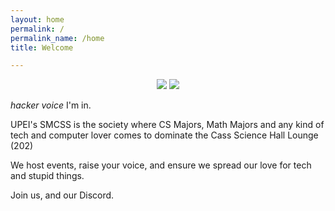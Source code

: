 ```yaml
---
layout: home
permalink: /
permalink_name: /home
title: Welcome

---
```



<p align="center">
<img src="https://user-images.githubusercontent.com/91146114/134745070-d6775f72-4c63-4351-b019-c125cb4cf07a.gif">
<img src="https://user-images.githubusercontent.com/91146114/134747496-4b06ef45-dd3a-41b7-bc96-eff6ca8983e3.png">
</p> 

<p align="center">
  
*hacker voice* I'm in.  

UPEI's SMCSS is the society where CS Majors, Math Majors and any kind of tech and computer lover comes to dominate the Cass Science Hall Lounge (202) 
  
  
We host events, raise your voice, and ensure we spread our love for tech and stupid things.
 
Join us, and our Discord. 
</p>


